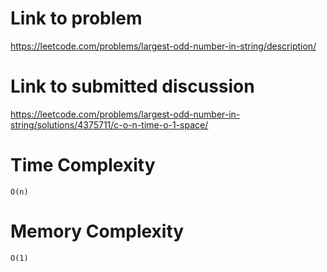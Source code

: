 # Link to problem
https://leetcode.com/problems/largest-odd-number-in-string/description/

# Link to submitted discussion
https://leetcode.com/problems/largest-odd-number-in-string/solutions/4375711/c-o-n-time-o-1-space/

# Time Complexity
`O(n)`

# Memory Complexity
`O(1)`
